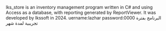 lks_store is an inventory management program written in C# and using Access as a database, with reporting generated by ReportViewer. It was developed by lkssoft in 2024.
uername:lazhar
password:0000
البرنامج بفترة تجريبية لمدة شهر 
